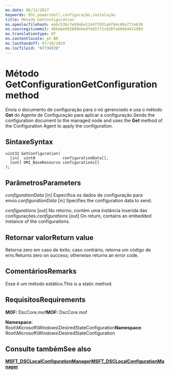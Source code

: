 ```yaml
---
ms.date: 06/12/2017
keywords: DSC,powershell,configuração,instalação
title: Método GetConfiguration
ms.openlocfilehash: eabc536cfe69abe1144ff031a6f64c09a772e638
ms.sourcegitcommit: 46bebe692689ebedfe65ff2c828fe666b443198d
ms.translationtype: HT
ms.contentlocale: pt-BR
ms.lasthandoff: 07/10/2019
ms.locfileid: "67734530"
---
```

# <a name="getconfiguration-method"></a><span data-ttu-id="ce0d1-103">Método GetConfiguration</span><span class="sxs-lookup"><span data-stu-id="ce0d1-103">GetConfiguration method</span></span>

<span data-ttu-id="ce0d1-104">Envia o documento de configuração para o nó gerenciado e usa o método **Get** do Agente de Configuração para aplicar a configuração.</span><span class="sxs-lookup"><span data-stu-id="ce0d1-104">Sends the configuration document to the managed node and uses the **Get** method of the Configuration Agent to apply the configuration.</span></span>

## <a name="syntax"></a><span data-ttu-id="ce0d1-105">Sintaxe</span><span class="sxs-lookup"><span data-stu-id="ce0d1-105">Syntax</span></span>

```mof
uint32 GetConfiguration(
  [in]  uint8            configurationData[],
  [out] OMI_BaseResource configurations[]
);
```

## <a name="parameters"></a><span data-ttu-id="ce0d1-106">Parâmetros</span><span class="sxs-lookup"><span data-stu-id="ce0d1-106">Parameters</span></span>

<span data-ttu-id="ce0d1-107">*configurationData* \[in\] Especifica os dados de configuração para envio.</span><span class="sxs-lookup"><span data-stu-id="ce0d1-107">*configurationData* \[in\] Specifies the configuration data to send.</span></span>

<span data-ttu-id="ce0d1-108">*configurations* \[out\] No retorno, contém uma instância inserida das configurações.</span><span class="sxs-lookup"><span data-stu-id="ce0d1-108">*configurations* \[out\] On return, contains an embedded instance of the configurations.</span></span>

## <a name="return-value"></a><span data-ttu-id="ce0d1-109">Retornar valor</span><span class="sxs-lookup"><span data-stu-id="ce0d1-109">Return value</span></span>

<span data-ttu-id="ce0d1-110">Retorna zero em caso de êxito; caso contrário, retorna um código de erro.</span><span class="sxs-lookup"><span data-stu-id="ce0d1-110">Returns zero on success; otherwise returns an error code.</span></span>

## <a name="remarks"></a><span data-ttu-id="ce0d1-111">Comentários</span><span class="sxs-lookup"><span data-stu-id="ce0d1-111">Remarks</span></span>

<span data-ttu-id="ce0d1-112">Esse é um método estático.</span><span class="sxs-lookup"><span data-stu-id="ce0d1-112">This is a static method.</span></span>

## <a name="requirements"></a><span data-ttu-id="ce0d1-113">Requisitos</span><span class="sxs-lookup"><span data-stu-id="ce0d1-113">Requirements</span></span>

<span data-ttu-id="ce0d1-114">**MOF:** DscCore.mof</span><span class="sxs-lookup"><span data-stu-id="ce0d1-114">**MOF:** DscCore.mof</span></span>

<span data-ttu-id="ce0d1-115">**Namespace**: Root\Microsoft\Windows\DesiredStateConfiguration</span><span class="sxs-lookup"><span data-stu-id="ce0d1-115">**Namespace**: Root\Microsoft\Windows\DesiredStateConfiguration</span></span>

## <a name="see-also"></a><span data-ttu-id="ce0d1-116">Consulte também</span><span class="sxs-lookup"><span data-stu-id="ce0d1-116">See also</span></span>

[<span data-ttu-id="ce0d1-117">**MSFT_DSCLocalConfigurationManager**</span><span class="sxs-lookup"><span data-stu-id="ce0d1-117">**MSFT_DSCLocalConfigurationManager**</span></span>](msft-dsclocalconfigurationmanager.md)
